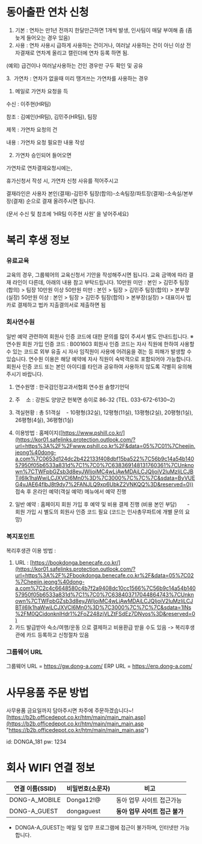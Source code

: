 # 동아출판 연차 신청

1. 기본 : 연차는 만1년 전까지 한달만근하면 1개씩 발생, 인사팀이 매달 부여해 줌 (좀 늦게 들어오는 경우 있음)
2. 사용 : 연차 사용시 급하게 사용하는 건이거나, 여러날 사용하는 건이 아닌 이상 전자결재로 연차계 올리고 캘린더에 연차 등록 하면 됨.

(예외) 급건이나 여러날사용하는 건인 경우만 구두 확인 및 공유

3.  가연차 : 연차가 없을때 미리 땡겨쓰는 가연차를 사용하는 경우

1. 메일로 가연차 요청을 득

수신 : 이주현(HR팀)

참조 : 김예인(HR팀), 김민주(HR팀), 팀장

제목 : 가연차 요청의 건

내용 : 가연차 요청 필요한 내용 작성

2. 가연차 승인되어 들어오면

가연차로 연차결재요청시에는,

휴가신청서 작성 시, 가연차 신청 사유를 적어주시고

결재라인은 사용자 본인(결재)-김민주 팀장(합의)-소속팀장/파트장(결재)-소속실/본부장(결재) 순으로 결재 올려주시면 됩니다.

(문서 수신 및 참조에 ‘HR팀 이주현 사원’ 을 넣어주세요)

# 복리 후생 정보
### 유료교육

교육의 경우, 그룹웨어의 교육신청서 기안을 작성해주시면 됩니다.
교육 금액에 따라 결재 라인이 다른데, 아래의 내용 참고 부탁드립니다.
10만원 미만 : 본인 > 김민주 팀장(합의) > 팀장
10만원 이상 50만원 미만 : 본인 > 팀장 > 김민주 팀장(합의) > 본부장(실장)
50만원 이상 : 본인 > 팀장 > 김민주 팀장(합의) > 본부장(실장) > 대표이사
법카로 결제하고 법카 지출결의서로 제출하면 됨

### 회사연수원

일반 예약 관련하여 회원사 인증 코드에 대한 문의를 많이 주셔서 별도 안내드립니다.
※ 연수원 회원 가입 인증 코드 : B001603
회원사 인증 코드는 자사 직원에 한하여 사용할 수 있는 코드로 외부 유출 시
자사 임직원이 사용에 어려움을 겪는 등 피해가 발생할 수 있습니다.
연수원 이용은 해당 예약에 자사 직원이 숙박객으로 포함되어야 가능합니다.
회원사 인증 코드 또는 본인 아이디를 타인과 공유하여 사용하지 않도록 각별히 유의해주시기 바랍니다.

1. 연수원명 : 한국검인정교과서협회 연수원 솔향기언덕
2. 주    소 : 강원도 양양군 현북면 송이로 86-32 (TEL. 033-672-6130~2)
3. 객실현황 : 총 51객실
   - 10평형(32실), 12평형(11실), 13평형(2실), 20평형(1실), 26평형(4실), 36평형(1실)

1. 이용방법 : 홈페이지([https://www.pshill.co.kr/](https://kor01.safelinks.protection.outlook.com/?url=https%3A%2F%2Fwww.pshill.co.kr%2F&data=05%7C01%7Cheejin.jeong%40dong-a.com%7C0653d124dc2b422133f408dbf15ba522%7C56b9c14a54b14057950f05b6533a831d%7C1%7C0%7C638369148131760361%7CUnknown%7CTWFpbGZsb3d8eyJWIjoiMC4wLjAwMDAiLCJQIjoiV2luMzIiLCJBTiI6Ik1haWwiLCJXVCI6Mn0%3D%7C3000%7C%7C%7C&sdata=ByVUEG4vJAE64flbJ8t9dy7%2FANJLQ9xp6UbkZ2VNKQQ%3D&reserved=0)) 접속 후 온라인 예약(객실 예약) 메뉴에서 예약 진행
2) 일반 예약 : 홈페이지 회원 가입 후 예약 및 비용 결제 진행 (비용 본인 부담)
      - 회원 가입 시 별도의 회원사 인증 코드 필요 (코드는 인사총무파트에 개별 문의 요망)

### 복지포인트

복리후생관 이용 방법 :
1) URL : [https://bookdonga.benecafe.co.kr/](https://kor01.safelinks.protection.outlook.com/?url=https%3A%2F%2Fbookdonga.benecafe.co.kr%2F&data=05%7C02%7Cheejin.jeong%40dong-a.com%7C2c4c6648580c4b7f2a9408dc10cc1566%7C56b9c14a54b14057950f05b6533a831d%7C1%7C0%7C638403717044864743%7CUnknown%7CTWFpbGZsb3d8eyJWIjoiMC4wLjAwMDAiLCJQIjoiV2luMzIiLCJBTiI6Ik1haWwiLCJXVCI6Mn0%3D%7C3000%7C%7C%7C&sdata=1lNs%2FM0QCidonknIHdr1%2FoZ248zjVLZtFSdEz7DNyos%3D&reserved=0)
2) 카드 발급받아 숙소/여행/운동 으로 결제하고 비용환급 받을 수도 있음 -> 복리후생관에 카드 등록하고 신청절차 있음

### 그룹웨어 URL
그룹웨어 URL = https://gw.dong-a.com/
ERP URL = https://erp.dong-a.com/

# 사무용품 주문 방법
사무용품 금요일까지 담아주시면 차주에 주문하겠습니다~!
[https://b2b.officedepot.co.kr/htm/main/main_main.asp](https://b2b.officedepot.co.kr/htm/main/main_main.asp "https://b2b.officedepot.co.kr/htm/main/main_main.asp")

id: DONGA_181
pw: 1234

# 회사 WIFI 연결 정보
| **연결 이름(SSID)** | **비밀번호(소문자)** | **비고**              |
| --------------- | ------------- | ------------------- |
| DONG-A_MOBILE   | Donga12!@     | 동아 업무 사이트 접근가능      |
| DONG-A_GUEST    | dongaguest    | **동아 업무 사이트 접근 불가** |
* DONGA-A_GUEST는 메일 및 업무 프로그램에 접근이 불가하며, 인터넷만 가능 합니다.